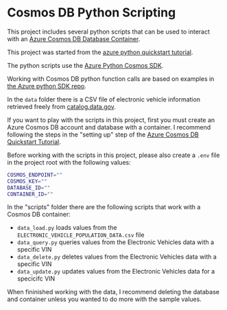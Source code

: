 # Cosmos DB Python Scripting

This project includes several python scripts that can be used to interact with an [Azure Cosmos DB Database Container](https://azure.microsoft.com/en-us/products/cosmos-db).

This project was started from the [azure python quickstart tutorial](https://learn.microsoft.com/en-us/azure/cosmos-db/nosql/quickstart-python).

The python scripts use the [Azure Python Cosmos SDK](https://azuresdkdocs.blob.core.windows.net/$web/python/azure-cosmos/4.0.0/index.html).

Working with Cosmos DB python function calls are based on examples in [the Azure python SDK repo](https://github.com/Azure/azure-sdk-for-python/blob/main/sdk/cosmos/azure-cosmos/samples/document_management.py#L106-L111).

In the `data` folder there is a CSV file of electronic vehicle information retrieved freely from [catalog.data.gov](https://catalog.data.gov/dataset/electric-vehicle-population-data).

If you want to play with the scripts in this project, first you must create an Azure Cosmos DB account and database with a container. I recommend following the steps in the "setting up" step of the [Azure Cosmos DB Quickstart Tutorial](https://learn.microsoft.com/en-us/azure/cosmos-db/nosql/quickstart-python?tabs=azure-portal%2Cpasswordless%2Clinux%2Csign-in-azure-cli%2Csync#setting-up).

Before working with the scripts in this project, please also create a `.env` file in the project root with the following values:

```bash
COSMOS_ENDPOINT=""
COSMOS_KEY=""
DATABASE_ID=""
CONTAINER_ID=""
```

In the "scripts" folder there are the following scripts that work with a Cosmos DB container:
- `data_load.py` loads values from the `ELECTRONIC_VEHICLE_POPULATION_DATA.csv` file
- `data_query.py` queries values from the Electronic Vehicles data with a specific VIN
- `data_delete.py` deletes values from the Electronic Vehicles data with a specific VIN
- `data_update.py` updates values from the Electronic Vehicles data for a specicifc VIN

When fininished working with the data, I recommend deleting the database and container unless you wanted to do more with the sample values.